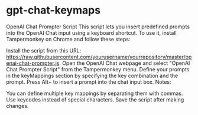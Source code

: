 # gpt-chat-keymaps

OpenAI Chat Prompter Script
This script lets you insert predefined prompts into the OpenAI Chat input using a keyboard shortcut. To use it, install Tampermonkey on Chrome and follow these steps:

Install the script from this URL: https://raw.githubusercontent.com/yourusername/yourrepository/master/openai-chat-prompter.js.
Open the OpenAI Chat webpage and select "OpenAI Chat Prompter Script" from the Tampermonkey menu.
Define your prompts in the keyMappings section by specifying the key combination and the prompt.
Press Alt+<key> to insert a prompt into the chat input box.
Notes:

You can define multiple key mappings by separating them with commas.
Use keycodes instead of special characters.
Save the script after making changes.
